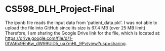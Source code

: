 # CS598_DLH_Project-Final

The ipynb file reads the input data from 'patient_data.pkl'. I was not able to upload the file into GitHub since its size is 67.4 MB (over 25 MB limit). Therefore, I am sharing the Google Drive link for the file, which is located at:
https://drive.google.com/file/d/1-0tVA6x9EhKw_dW99UiD5_uaZmHL_9Pv/view?usp=sharing.
